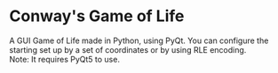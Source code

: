 # Conway's Game of Life 
A GUI Game of Life made in Python, using PyQt. You can configure the starting set up by a set of coordinates or by using RLE encoding.  
Note: It requires PyQt5 to use.

